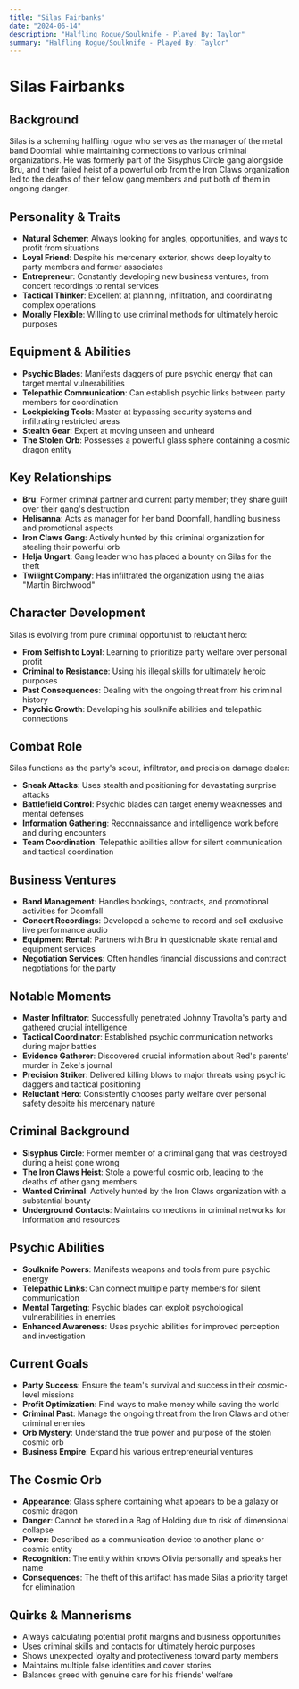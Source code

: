 ```yaml
---
title: "Silas Fairbanks"
date: "2024-06-14"
description: "Halfling Rogue/Soulknife - Played By: Taylor"
summary: "Halfling Rogue/Soulknife - Played By: Taylor"
---
```


# Silas Fairbanks

## Background
Silas is a scheming halfling rogue who serves as the manager of the metal band Doomfall while maintaining connections to various criminal organizations. He was formerly part of the Sisyphus Circle gang alongside Bru, and their failed heist of a powerful orb from the Iron Claws organization led to the deaths of their fellow gang members and put both of them in ongoing danger.

## Personality & Traits
- **Natural Schemer**: Always looking for angles, opportunities, and ways to profit from situations
- **Loyal Friend**: Despite his mercenary exterior, shows deep loyalty to party members and former associates
- **Entrepreneur**: Constantly developing new business ventures, from concert recordings to rental services
- **Tactical Thinker**: Excellent at planning, infiltration, and coordinating complex operations
- **Morally Flexible**: Willing to use criminal methods for ultimately heroic purposes

## Equipment & Abilities
- **Psychic Blades**: Manifests daggers of pure psychic energy that can target mental vulnerabilities
- **Telepathic Communication**: Can establish psychic links between party members for coordination
- **Lockpicking Tools**: Master at bypassing security systems and infiltrating restricted areas
- **Stealth Gear**: Expert at moving unseen and unheard
- **The Stolen Orb**: Possesses a powerful glass sphere containing a cosmic dragon entity

## Key Relationships
- **Bru**: Former criminal partner and current party member; they share guilt over their gang's destruction
- **Helisanna**: Acts as manager for her band Doomfall, handling business and promotional aspects
- **Iron Claws Gang**: Actively hunted by this criminal organization for stealing their powerful orb
- **Helja Ungart**: Gang leader who has placed a bounty on Silas for the theft
- **Twilight Company**: Has infiltrated the organization using the alias "Martin Birchwood"

## Character Development
Silas is evolving from pure criminal opportunist to reluctant hero:
- **From Selfish to Loyal**: Learning to prioritize party welfare over personal profit
- **Criminal to Resistance**: Using his illegal skills for ultimately heroic purposes
- **Past Consequences**: Dealing with the ongoing threat from his criminal history
- **Psychic Growth**: Developing his soulknife abilities and telepathic connections

## Combat Role
Silas functions as the party's scout, infiltrator, and precision damage dealer:
- **Sneak Attacks**: Uses stealth and positioning for devastating surprise attacks
- **Battlefield Control**: Psychic blades can target enemy weaknesses and mental defenses
- **Information Gathering**: Reconnaissance and intelligence work before and during encounters
- **Team Coordination**: Telepathic abilities allow for silent communication and tactical coordination

## Business Ventures
- **Band Management**: Handles bookings, contracts, and promotional activities for Doomfall
- **Concert Recordings**: Developed a scheme to record and sell exclusive live performance audio
- **Equipment Rental**: Partners with Bru in questionable skate rental and equipment services
- **Negotiation Services**: Often handles financial discussions and contract negotiations for the party

## Notable Moments
- **Master Infiltrator**: Successfully penetrated Johnny Travolta's party and gathered crucial intelligence
- **Tactical Coordinator**: Established psychic communication networks during major battles
- **Evidence Gatherer**: Discovered crucial information about Red's parents' murder in Zeke's journal
- **Precision Striker**: Delivered killing blows to major threats using psychic daggers and tactical positioning
- **Reluctant Hero**: Consistently chooses party welfare over personal safety despite his mercenary nature

## Criminal Background
- **Sisyphus Circle**: Former member of a criminal gang that was destroyed during a heist gone wrong
- **The Iron Claws Heist**: Stole a powerful cosmic orb, leading to the deaths of other gang members
- **Wanted Criminal**: Actively hunted by the Iron Claws organization with a substantial bounty
- **Underground Contacts**: Maintains connections in criminal networks for information and resources

## Psychic Abilities
- **Soulknife Powers**: Manifests weapons and tools from pure psychic energy
- **Telepathic Links**: Can connect multiple party members for silent communication
- **Mental Targeting**: Psychic blades can exploit psychological vulnerabilities in enemies
- **Enhanced Awareness**: Uses psychic abilities for improved perception and investigation

## Current Goals
- **Party Success**: Ensure the team's survival and success in their cosmic-level missions
- **Profit Optimization**: Find ways to make money while saving the world
- **Criminal Past**: Manage the ongoing threat from the Iron Claws and other criminal enemies
- **Orb Mystery**: Understand the true power and purpose of the stolen cosmic orb
- **Business Empire**: Expand his various entrepreneurial ventures

## The Cosmic Orb
- **Appearance**: Glass sphere containing what appears to be a galaxy or cosmic dragon
- **Danger**: Cannot be stored in a Bag of Holding due to risk of dimensional collapse
- **Power**: Described as a communication device to another plane or cosmic entity
- **Recognition**: The entity within knows Olivia personally and speaks her name
- **Consequences**: The theft of this artifact has made Silas a priority target for elimination

## Quirks & Mannerisms
- Always calculating potential profit margins and business opportunities
- Uses criminal skills and contacts for ultimately heroic purposes
- Shows unexpected loyalty and protectiveness toward party members
- Maintains multiple false identities and cover stories
- Balances greed with genuine care for his friends' welfare